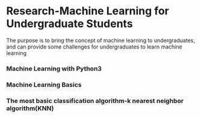# Research-Machine Learning for Undergraduate Students
The purpose is to bring the concept of machine learning to undergraduates, and can provide some challenges for undergraduates to learn machine learning

### Machine Learning with Python3
### Machine Learning Basics
### The most basic classification algorithm-k nearest neighbor algorithm(KNN)
